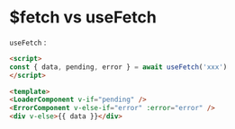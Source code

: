 # $fetch vs useFetch

`useFetch` : 

```html
<script>
const { data, pending, error } = await useFetch('xxx')
</script>

<template>
<LoaderComponent v-if="pending" />
<ErrorComponent v-else-if="error" :error="error" />
<div v-else>{{ data }}</div>
```
